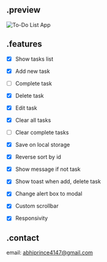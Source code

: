 ## .preview
![To-Do List App](https://drive.google.com/file/d/1jB-F0FIBksMgNVs8taKYmWTKAQ9NtsUz/view?usp=sharing)

## .features
- [x] Show tasks list
- [x] Add new task
- [ ] Complete task
- [x] Delete task
- [x] Edit task
- [x] Clear all tasks
- [ ] Clear complete tasks
- [x] Save on local storage
- [x] Reverse sort by id
- [x] Show message if not task
- [x] Show toast when add, delete task
- [x] Change alert box to modal
- [x] Custom scrollbar
- [x] Responsivity


## .contact
email: abhiprince4147@gmail.com
